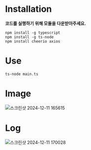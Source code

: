# Installation
**코드를 실행하기 위해 모듈을 다운받아주세요.**
```
npm install -g typescript
npm install -g ts-node
npm install cheerio axios
```

# Use
```
ts-node main.ts
```

# Image
![스크린샷 2024-12-11 165615](https://github.com/user-attachments/assets/8c9bff53-8984-4301-ad87-5abf24449fed)

# Log
![스크린샷 2024-12-11 170028](https://github.com/user-attachments/assets/64474c2c-4e58-4b6d-90dd-d0cbab5e9179)
